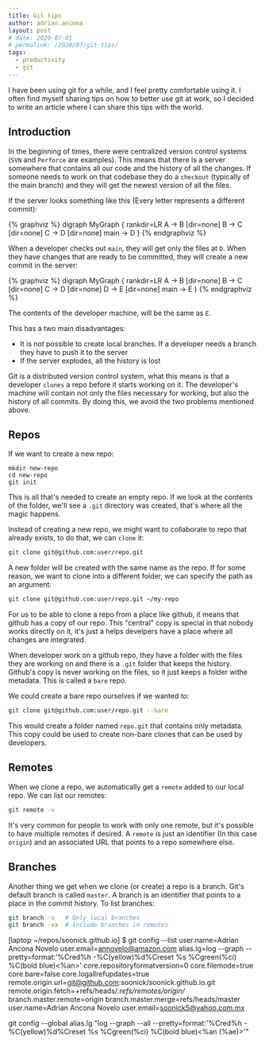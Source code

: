 ```yaml
---
title: Git tips
author: adrian.ancona
layout: post
# date: 2020-07-01
# permalink: /2020/07/git-tips/
tags:
  - productivity
  - git
---
```


I have been using git for a while, and I feel pretty comfortable using it. I often find myself sharing tips on how to better use git at work, so I decided to write an article where I can share this tips with the world.

## Introduction

In the beginning of times, there were centralized version control systems (`SVN` and `Perforce` are examples). This means that there is a server somewhere that contains all our code and the history of all the changes. If someone needs to work on that codebase they do a `checkout` (typically of the main branch) and they will get the newest version of all the files.

If the server looks something like this (Every letter represents a different commit):

{% graphviz %}
digraph MyGraph {
  rankdir=LR
  A -> B [dir=none]
  B -> C [dir=none]
  C -> D [dir=none]
  main -> D
}
{% endgraphviz %}

When a developer checks out `main`, they will get only the files at `D`. When they have changes that are ready to be committed, they will create a new commit in the server:

{% graphviz %}
digraph MyGraph {
  rankdir=LR
  A -> B [dir=none]
  B -> C [dir=none]
  C -> D [dir=none]
  D -> E [dir=none]
  main -> E
}
{% endgraphviz %}

The contents of the developer machine, will be the same as `E`.

This has a two main disadvantages:

- It is not possible to create local branches. If a developer needs a branch they have to push it to the server
- If the server explodes, all the history is lost

Git is a distributed version control system, what this means is that a developer `clones` a repo before it starts working on it. The developer's machine will contain not only the files necessary for working, but also the history of all commits. By doing this, we avoid the two problems mentioned above.

## Repos

If we want to create a new repo:

```
mkdir new-repo
cd new-repo
git init
```

This is all that's needed to create an empty repo. If we look at the contents of the folder, we'll see a `.git` directory was created, that's where all the magic happens.

Instead of creating a new repo, we might want to collaborate to repo that already exists, to do that, we can `clone` it:

```sh
git clone git@github.com:user/repo.git
```

A new folder will be created with the same name as the repo. If for some reason, we want to clone into a different folder, we can specify the path as an argument:

```sh
git clone git@github.com:user/repo.git ~/my-repo
```

For us to be able to clone a repo from a place like github, it means that github has a copy of our repo. This "central" copy is special in that nobody works directly on it, it's just a helps develpers have a place where all changes are integrated.

When developer work on a github repo, they have a folder with the files they are working on and there is a `.git` folder that keeps the history. Github's copy is never working on the files, so it just keeps a folder withe metadata. This is called a `bare` repo.

We could create a bare repo ourselves if we wanted to:

```sh
git clone git@github.com:user/repo.git --bare
```

This would create a folder named `repo.git` that contains only metadata. This copy could be used to create non-bare clones that can be used by developers.

## Remotes

When we clone a repo, we automatically get a `remote` added to our local repo. We can list our remotes:

```sh
git remote -v
```

It's very common for people to work with only one remote, but it's possible to have multiple remotes if desired. A `remote` is just an identifier (In this case `origin`) and an associated URL that points to a repo somewhere else.

## Branches

Another thing we get when we clone (or create) a repo is a branch. Git's default branch is called `master`. A branch is an identifier that points to a place in the commit history. To list branches:

```sh
git branch -v   # Only local branches
git branch -va  # Include branches in remotes
```







[laptop ~/repos/soonick.github.io] $ git config --list
user.name=Adrian Ancona Novelo
user.email=annovelo@amazon.com
alias.lg=log --graph --pretty=format:'%Cred%h -%C(yellow)%d%Creset %s %Cgreen(%ci) %C(bold blue)<%an>'
core.repositoryformatversion=0
core.filemode=true
core.bare=false
core.logallrefupdates=true
remote.origin.url=git@github.com:soonick/soonick.github.io.git
remote.origin.fetch=+refs/heads/*:refs/remotes/origin/*
branch.master.remote=origin
branch.master.merge=refs/heads/master
user.name=Adrian Ancona Novelo
user.email=soonick5@yahoo.com.mx






git config --global alias.lg "log --graph --all --pretty=format:'%Cred%h -%C(yellow)%d%Creset %s %Cgreen(%ci) %C(bold blue)<%an (%ae)>'"



